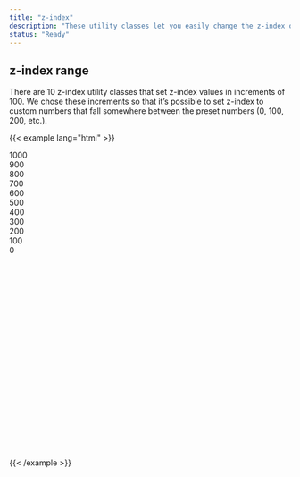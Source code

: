 ```yaml
---
title: "z-index"
description: "These utility classes let you easily change the z-index of an element."
status: "Ready"
---
```

## z-index range
There are 10 z-index utility classes that set z-index values in increments of 100. We chose these increments so that it’s possible to set z-index to custom numbers that fall somewhere between the preset numbers (0, 100, 200, etc.).

{{< example lang="html" >}}<div style="position: relative; height: 550px; width: 100%; overflow-y: scroll;">
    <div class="rvt-z-1000 z-example">
        1000
    </div>
    <div class="rvt-z-900 z-example">
        900
    </div>
    <div class="rvt-z-800 z-example">
        800
    </div>
    <div class="rvt-z-700 z-example">
        700
    </div>
    <div class="rvt-z-600 z-example">
        600
    </div>
    <div class="rvt-z-500 z-example">
        500
    </div>
    <div class="rvt-z-400 z-example">
        400
    </div>
    <div class="rvt-z-300 z-example">
        300
    </div>
    <div class="rvt-z-200 z-example">
        200
    </div>
    <div class="rvt-z-100 z-example">
        100
    </div>
    <div class="rvt-z-0 z-example">
        0
    </div>
</div>
{{< /example >}}

